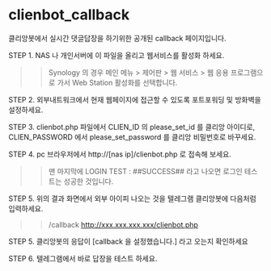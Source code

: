 # clienbot_callback
클리앙봇에서 실시간 댓글답장을 하기위한 공개된 callback 페이지입니다.

STEP 1. NAS 나 개인서버에 이 파일을 올리고 웹서비스를 활성화 하세요.
>>Synology 의 경우 메인 메뉴 > 제어판 > 웹 서비스 > 웹 응용 프로그램으로 가서 Web Station 활성화를 선택합니다. 


STEP 2. 외부내트워크에서 현재 웹페이지에 접근할 수 있도록 포트포워딩 및 방화벽을 설정하세요. 


STEP 3. clienbot.php 파일에서 CLIEN_ID 의 please_set_id 를 클리앙 아이디로, CLIEN_PASSWORD 에서 please_set_password 를 클리앙 비밀번호로 바꾸세요.


STEP 4. pc 브라우저에서 http://[nas ip]/clienbot.php 로 접속해 보세요.
>>맨 마지막에 LOGIN TEST : ##SUCCESS## 라고 나오면 로그인 테스트는 성공한 것입니다.


STEP 5. 위의 결과 화면에서 외부 아이피 나오는 것을 텔레그램 클리앙봇에 다음처럼 입력하세요.

>>/callback http://xxx.xxx.xxx.xxx/clienbot.php

	
STEP 5. 클리앙봇의 응답이 [callback 을 설정했습니다.] 라고 오는지 확인하세요

	
STEP 6. 텔레그램에서 바로 답장을 테스트 하세요.

